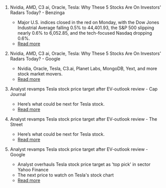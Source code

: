 1. Nvidia, AMD, C3 ai, Oracle, Tesla: Why These 5 Stocks Are On Investors' Radars Today? - Benzinga
   - Major U.S. indices closed in the red on Monday, with the Dow Jones Industrial Average falling 0.5% to 44,401.93, the S&P 500 slipping nearly 0.6% to 6,052.85, and the tech-focused Nasdaq dropping 0.6%.
   - [Read more](https://www.benzinga.com/24/12/42405142/nvidia-amd-c3-ai-oracle-tesla-why-these-5-stocks-are-on-investors-radars-today)

2. Nvidia, AMD, C3 ai, Oracle, Tesla: Why These 5 Stocks Are On Investors' Radars Today? - Google
   - Nvidia, Oracle, Tesla, C3.ai, Planet Labs, MongoDB, Yext, and more stock market movers.
   - [Read more](https://news.google.com/rss/articles/CBMiugFBVV95cUxNQnVDRlZubk5kM3ZSNU00UXpFal9sbkk5OVRzYnROSEhVUVFrZ1dpWmtLdU9jckZRNWg3ckMyS3Y3aVlCcTBwNG9ueUJjQVNNNGFSc1VCeUhTS1UzWXFCM05INWJOb0Q1U2FmLXowVEJPR3JnRDlKbWlMZnhpRWhUeTFKajZwcmY4NUhTRWREQ2FOV1FhMy15MG10SndzSy10ZDZ0Ymx2WmpXMlRJMVJVZ1V1NFBvTFR5bWc?oc=5)

3. Analyst revamps Tesla stock price target after EV-outlook review - Cap Journal
   - Here’s what could be next for Tesla stock.
   - [Read more](https://www.capjournal.com/arena/finance/analyst-revamps-tesla-stock-price-target-after-ev-outlook-review/article_79602939-40c9-5aa0-920d-001590dc0f6c.html)

4. Analyst revamps Tesla stock price target after EV-outlook review - The Street
   - Here’s what could be next for Tesla stock.
   - [Read more](https://www.thestreet.com/investing/stocks/analyst-revamps-tesla-stock-price-target-after-ev-outlook-review)

5. Analyst revamps Tesla stock price target after EV-outlook review - Google
   - Analyst overhauls Tesla stock price target as 'top pick' in sector Yahoo Finance
   - The next price to watch on Tesla's stock chart
   - [Read more](https://news.google.com/rss/articles/CBMiqwFBVV95cUxPb1pUbHlRRVhkVkdxbF9DcXlqcHltaVVYbl9fd0J1Q3RjQlhSMlV3REVQTnJrQTdCbXBzUWUwSEp2Y1NjNGxLSmpuRFBMTzdPUzRtR1lCNFNUWlM5U3RLMWxaNnRWYjJ6QXV0VFltU1NDejJrNUVoLWdWSGZ1emJmVTVaY0dhUldCX3BIb2JVbUIzb1I5TXRsMFBGb0hKZ3FzeFFVY0hXMDZpOGM?oc=5)